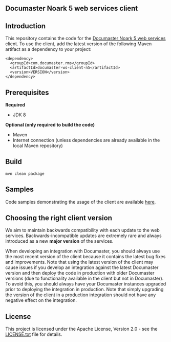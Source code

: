 Documaster Noark 5 web services client
---------------------------------------

## Introduction

This repository contains the code for the [Documaster Noark 5 web services](https://github.com/documaster/noark5-web-services/) client. To use the client, add the latest version of the following Maven artifact as a dependency to your project:

```
<dependency>
  <groupId>com.documaster.rms</groupId>
  <artifactId>documaster-ws-client-n5</artifactId>
  <version>VERSION</version>
</dependency>
```

## Prerequisites

**Required**
* JDK 8

**Optional (only required to build the code)**
* Maven
* Internet connection (unless dependencies are already available in the local Maven repository)

## Build

```
mvn clean package
```

## Samples

Code samples demonstrating the usage of the client are available [here](https://github.com/documaster/ws-client-n5-java-samples).

## Choosing the right client version

We aim to maintain backwards compatibility with each update to the web services. Backwards-incompatible updates are extremely rare and always introduced as a new **major version** of the services.

When developing an integration with Documaster, you should always use the most recent version of the client because it contains the latest bug fixes and improvements. Note that using the latest version of the client may cause issues if you develop an integration against the latest Documaster version and then deploy the code in production with older Documaster versions (due to functionality available in the client but not in Documaster). To avoid this, you should always have your Documaster instances upgraded prior to deploying the integration in production. Note that simply upgrading the version of the client in a production integration should not have any negative effect on the integration.

## License

This project is licensed under the Apache License, Version 2.0 - see the [LICENSE.txt](LICENSE.txt) file for details.
